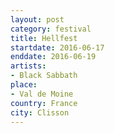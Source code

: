 ```yaml
---
layout: post
category: festival
title: Hellfest
startdate: 2016-06-17
enddate: 2016-06-19
artists: 
- Black Sabbath
place: 
- Val de Moine
country: France
city: Clisson
---
```


